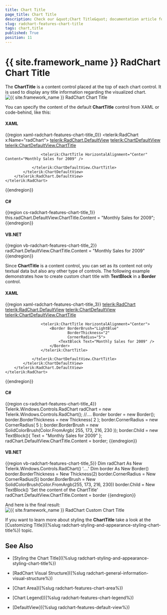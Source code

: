 ```yaml
---
title: Chart Title
page_title: Chart Title
description: Check our &quot;Chart Title&quot; documentation article for the RadChart {{ site.framework_name }} control.
slug: radchart-features-chart-title
tags: chart,title
published: True
position: 11
---
```


# {{ site.framework_name }} RadChart Chart Title

The __ChartTitle__ is a content control placed at the top of each chart control. It is used to display any title information regarding the visualized chart.
 
![{{ site.framework_name }} RadChart Chart Title](images/RadChart_Features_ChartTitle_01.png)

You can specify the content of the default __ChartTitle__ control from XAML or code-behind, like this:

#### __XAML__

{{region xaml-radchart-features-chart-title_0}}
	<telerik:RadChart x:Name="radChart">
	    <telerik:RadChart.DefaultView>
	        <telerik:ChartDefaultView>
	            <telerik:ChartDefaultView.ChartTitle>
	
	                <telerik:ChartTitle HorizontalAlignment="Center" Content="Monthly Sales for 2009" />
	
	            </telerik:ChartDefaultView.ChartTitle>
	        </telerik:ChartDefaultView>
	    </telerik:RadChart.DefaultView>
	</telerik:RadChart>
{{endregion}}

#### __C#__

{{region cs-radchart-features-chart-title_1}}
	this.radChart.DefaultView.ChartTitle.Content = "Monthly Sales for 2009";
{{endregion}}

#### __VB.NET__

{{region vb-radchart-features-chart-title_2}}
	radChart.DefaultView.ChartTitle.Content = "Monthly Sales for 2009"
{{endregion}}

Since __ChartTitle__ is a content control, you can set as its content not only textual data but also any other type of controls. The following example demonstrates how to create custom chart title with __TextBlock__ in a __Border__ control.

#### __XAML__

{{region xaml-radchart-features-chart-title_3}}
	<telerik:RadChart>
	    <telerik:RadChart.DefaultView>
	        <telerik:ChartDefaultView>
	            <telerik:ChartDefaultView.ChartTitle>
	
	                <telerik:ChartTitle HorizontalAlignment="Center">
	                    <Border BorderBrush="LightBlue"
	                            BorderThickness="2"
	                            CornerRadius="5">
	                        <TextBlock Text="Monthly Sales for 2009" />
	                    </Border>
	                </telerik:ChartTitle>
	
	            </telerik:ChartDefaultView.ChartTitle>
	        </telerik:ChartDefaultView>
	    </telerik:RadChart.DefaultView>
	</telerik:RadChart>
{{endregion}}

#### __C#__

{{region cs-radchart-features-chart-title_4}}
	Telerik.Windows.Controls.RadChart radChart = new Telerik.Windows.Controls.RadChart();
	//....
	Border border = new Border();
	border.BorderThickness = new Thickness( 2 );
	border.CornerRadius = new CornerRadius( 5 );
	border.BorderBrush = new SolidColorBrush(Color.FromArgb( 255, 173, 216, 230 ));
	border.Child = new TextBlock(){ Text = "Monthly Sales for 2009" };
	radChart.DefaultView.ChartTitle.Content = border;
{{endregion}}

#### __VB.NET__

{{region vb-radchart-features-chart-title_5}}
	Dim radChart As New Telerik.Windows.Controls.RadChart()
	'....'
	Dim border As New Border()
	border.BorderThickness = New Thickness(2)
	border.CornerRadius = New CornerRadius(5)
	border.BorderBrush = New SolidColorBrush(Color.FromArgb(255, 173, 216, 230))
	border.Child = New TextBlock()
	'Set the content of the ChartTitle'
	radChart.DefaultView.ChartTitle.Content = border
{{endregion}}



And here is the final result:
 
![{{ site.framework_name }} RadChart Custom Chart Title](images/RadChart_Features_ChartTitle_02.png)

If you want to learn more about styling the __ChartTitle__ take a look at the [Customizing Title]({%slug radchart-styling-and-appearance-styling-chart-title%}) topic.

## See Also

 * [Styling the Chart Title]({%slug radchart-styling-and-appearance-styling-chart-title%})

 * [RadChart Visual Structure]({%slug radchart-general-information-visual-structure%})

 * [Chart Area]({%slug radchart-features-chart-area%})

 * [Chart Legend]({%slug radchart-features-chart-legend%})

 * [DefaultView]({%slug radchart-features-default-view%})
